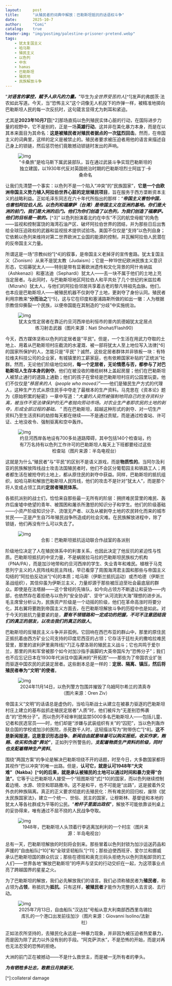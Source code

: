 ```yaml
---
layout:     post
title:      "从殖民者的词典中解放：巴勒斯坦抵抗的话语权斗争"
date:       2025-10-7
author:     "Comi"
catalog:    true
header-img: "img/postimg/palestine-prisoner-pretend.webp"
tags:
    - 犹太复国主义
    - 哈马斯
    - 殖民主义
    - 以色列
    - 中东
    - hamas
    - 巴勒斯坦
    - 殖民地
    - 民族解放斗争
---
```


“***对语言的掌控，赋予人非凡的力量。***”毕生为*全世界受苦的人*[^1]发声的弗朗茨·法农如此写道。今天，当“恐怖主义”这个词像无人机投下的炸弹一样，被精准地掷向巴勒斯坦人民的每一次反抗时，这句箴言显得尤为刺耳和紧迫。

尤其是**2023年10月7日**[^2]那场直捣以色列殖民实体心脏的行动，在国际进步力量的视野中，它不是别的，正是一场**英雄行动**。这并非在美化暴力本身，而是在以其本来面目为其命名：**这是被殖民者对殖民者据点的一次猛烈回击**。然而，在帝国主义的词典里，这样的定义是被禁止的。殖民者要求被压迫者用他的语言来描述自己身上的锁链，然后惩罚他们竟敢撼动锁链时发出的声响。

<figure>
  <img src="/img/postimg/the-Qassam-Brigades.jpg" alt="img">
  <figcaption style="text-align:center;"> “卡桑旅”是哈马斯下属武装部队，旨在通过武装斗争实现巴勒斯坦的独立建国，以1930年代反对英国统治时期的巴勒斯坦烈士阿兹丁·卡桑命名</figcaption>
</figure>

让我们先清楚一个事实：以色列不是一个陷入“冲突”的“民族国家”，**它是一个由欧洲帝国主义势力植入阿拉伯世界心脏的定居殖民项目**，旨在服务于西方垄断资本主义的战略利益。正如毛泽东同志在六十年代所指出的那样：“***帝国主义害怕中国，也害怕阿拉伯人民。以色列和福摩萨（台湾）是帝国主义在亚洲的基地。你们是大洲的前门，我们是大洲的后门。他们为你们创造了以色列，为我们创造了福摩萨。他们的目标是一致的。***[^3]” 以色列扮演着北约在中东“不沉的航空母舰”的角色——监视和控制富饶的海湾石油产区、破坏阿拉伯世界的团结，并为那些日后出售给全球压迫政权的武器和监视技术提供试验场。美国不仅仅是“支持”以色列自身；它依赖以色列来维持对第二世界欧洲工业国的能源的控制，并瓦解阿拉伯人民潜在的反帝国主义力量。

所谓这是一场“宗教纠纷”[^4]的叙事，是帝国主义老掉牙的宣传套路。犹太复国主义（Zionism）从来不是犹太教（Judaism）；它是一种19世纪欧洲民族主义意识形态，它招募犹太人——特别是带有显著欧洲遗传和文化背景的阿什肯纳兹（Ashkenazi）和塞法迪（Sephardi）犹太人——去一块不属于他们的土地上充当定居者。与此同时，与巴勒斯坦地区阿拉伯人和平共处了几个世纪的米兹拉希（Mizrahi）犹太人，与他们的阿拉伯邻居共享着古老的黎凡特祖先血脉。他们，也本应是巴勒斯坦人——被殖民机器不仅剥夺了土地，更剥夺了身份认同。殖民者利用宗教来“**分而治之**”[^5]，这与它在印度和塞浦路斯所做的如出一辙：人为根据宗教信仰撕裂一个民族，以便帝国能在其制造的“分歧”中实施统治。

<figure>
  <img src="/img/postimg/settler-u98q.png" alt="img">
  <figcaption style="text-align:center;"> 犹太女性定居者在靠近约旦河西岸伯利恒市的普内凯德姆犹太定居点练习射击武器（图片来源：Nati Shohat/Flash90）</figcaption>
</figure>

今天，西方媒体坚称以色列的定居者是“平民”。但是，一个生活在用武力夺取的土地上、用着从巴勒斯坦村庄截流的水灌溉、被一部将犹太人至上地位写入法律[^6]的国家所保护的人，怎能只是“平民”？诚然，这些定居者群体并非铁板一块：有特拉维夫科技公司的企业家，有城镇里的工薪家庭，也有依赖国家补贴的“正统派”社群。然而，无论他们阶级地位如何，**每一个定居者，无论情愿与否，都参与了对巴勒斯坦人生存本身的剥夺**。他们在被没收的橄榄树林上盖起房屋；他们在巴勒斯坦人被禁止通行的道路上通勤；他们的孩子在曾经是巴勒斯坦村庄的公园里玩耍。他们不仅仅是“*移居来的人（people who moved）*”——他们是殖民生产方式的代理人，这种生产方式从原住民手中夺走了最根本的生产资料。马克思在《资本论》题为《原始积累的秘密》一章中写道：“*大量的人突然被强制地同自己的生存资料分离，被当作不受法律保护的无产者抛向劳动市场。对农业生产者即农民的土地的剥夺，形成全部过程的基础。* ” 而在巴勒斯坦，超越这种形式的剥夺、对一切生产资料乃至生活资料的劫掠每天都在继续——不是通过贡赋，而是通过检查站、许可证、土地没收令、强制驱离和空中轰炸。

<figure>
  <img src="/img/postimg/checkpointimage.webp" alt="img">
  <figcaption style="text-align:center;"> 约旦河西岸各地设有700多处道路障碍，其中包括140个检查站，约有7万名持有以色列工作许可的巴勒斯坦人每天上下班都要经过这些检查站（图片来源：半岛电视台）</figcaption>
</figure>

这就是为什么“殖民者”与“平民”的区别不是语义游戏，而是**物质性的**。当阿尔及利亚的民族解放阵线战士攻击法国殖民者时，他们不会区分葡萄园主和铁路工人；两者都生活在被抢夺的土地上，都从原住民的剥夺中获益。同样，巴勒斯坦的抵抗组织，如哈马斯和解放巴勒斯坦人民阵线，他们的攻击不是针对“犹太人”，而是那个将人变成占领工具的**定居者殖民体系**。

各抵抗派别的战士们，恰恰来自那些最一无所有的阶层：拥挤难民营里的难民、轰炸后废墟中绝望的青年、被围困和屠杀所激怒的知识分子和学生。他们的阶级基础——小资产阶级知识分子、流氓无产者、以及从被剥夺土地的农民转化而来的城市贫民——正是产生自75年殖民战争所造成的社会灾难。在民族解放进程中，除了锁链，他们再没有什么可以失去了。

<figure>
  <img src="/img/postimg/637658272467575987.jpg" alt="img">
  <figcaption style="text-align:center;"> 合影：巴勒斯坦抵抗运动联合作战室的各派别</figcaption>
</figure>

阶级地位决定了人在殖民体系中的利害关系，也因此决定了他反抗的紧迫性与性质。巴勒斯坦抵抗的中坚力量，不是蜗居拉马拉的巴勒斯坦民族权力机构（PNA/PA），而是加沙地带和约旦河西岸的学生、失业青年和难民。植根于马克思列宁主义的人民阵线和民主阵线，早已看穿了周围海湾君主国和那些与帝国主义勾结的“阿拉伯反动派”[^6]的本质；哈马斯（伊斯兰抵抗运动）或杰哈德（伊斯兰圣战组织），其信仰虽为伊斯兰主义，力量却源于那些被压迫至社会最底层的群众。即使是在法塔赫——这个曾经的先锋队，如今向占领方不断退让和妥协——内部，也依然存在着拒绝与以色列“安全协调”、坚守“从河流到大海”理想的进步派。毛主席曾分析认为，民族资产阶级是一个动摇的阶级，他们在革命高涨时将要分化，其右翼将要跑到帝国主义方面去，在巴勒斯坦解放斗争的历程中也是如此。对于今天的抵抗力量要紧的是，***要有不领错路和一定成功的把握，不可不注意团结我们的真正的朋友，以攻击我们的真正的敌人***。

巴勒斯坦的反殖民主义斗争并非孤例。它回响在西巴布亚的群山中，那里的原住民正抵抗着由西方矿业公司支持的印度尼西亚的占领；它存活于廷杜夫的撒哈拉难民营里，那里的波利萨里奥阵线[^7]正与摩洛哥的殖民主义战斗；它也共鸣于爱尔兰，那里的共和军曾被那个如今对加沙指手画脚的大英帝国斥为“恐怖分子”；我们也不应忘记日本在1930年代派往中国满洲的“开拓团”——那些为了帝国农业扩张而驱逐中国农民的武装定居者。这些剧本总是一样的：**定居、隔离、镇压，然后将殖民者奉为“文明”的使者**。

<figure>
  <img src="/img/postimg/2G5A0617-1200x802.jpg" alt="img">
  <figcaption style="text-align:center;"> 2024年11月14日，以色列警方包围并摧毁了乌姆阿尔希兰的清真寺（图片来源：Oren Ziv）</figcaption>
</figure>

帝国主义“文明”的话语总是虚伪的，当哈马斯战士从建立在被暴力驱逐的巴勒斯坦村庄上建立的基布兹抓走殖民定居者“人质”时，他们被斥为“无差别恐怖袭击”的“恐怖分子”。而以色列不经审判就监禁5000多名巴勒斯坦人——包括儿童、记者和民选官员——时，他们却是“涉嫌与武装组织有关”的“囚犯”，当以色列轰炸联合国的学校或加沙的医院，杀死数千人时，这轻描淡写为“附带伤亡”[^8]。**这不是新闻报道，这是意识形态战争**。***新闻自由就意味着可以购买报纸，收买作家，贿赂、收买和伪造“舆论”***，正如列宁所警告的，***支配着物质生产资料的阶级，同时也支配着精神生产资料***。

围绕“两国方案”的争论是解决巴勒斯坦绕不开的话题，时至今日，大多数国家都将其视作“巴以冲突”的唯一出路。但是，**认可它，就是认可1948年“大灾难”（Nakba）[^9]的后果，就是承认被殖民的土地可以通过时间和暴力变得“合法”**。它等于让巴勒斯坦人接受一个“班图斯坦”式[^10]的国家，而以色列继续控制着边境、水源、领空和耶路撒冷。这不是和平，也不可能是“出路”，这是披着外交外衣的种族隔离。真正的正义要求彻底的去殖民化：所有难民的回归权，废除《犹太民族国家法》，建立一个统一、世俗、民主的国家，让穆斯林、基督徒和本地的犹太人等各社群成为平等的公民。“***枪杆子里面出政权***”，解放不可能依靠谈判桌上的妥协得来，唯有通过不屈不挠的人民战争夺取。

<figure>
  <img src="/img/postimg/nakbaimage.webp" alt="img">
  <figcaption style="text-align:center;"> 1948年，巴勒斯坦人头顶着行李逃离加利利的一个村庄（图片来源：半岛电视台）</figcaption>
</figure>

总有一天，巴勒斯坦解放的时刻将会到来。那些冒着以色列封锁为加沙运送药品和声援的“自由船队[^10]”和“全球坚韧船队”[^11]；那些迫使西班牙、爱尔兰和挪威承认巴勒斯坦国的群众抗议；那些在德班和奥克兰码头拒绝为以色列货船卸货的工人们——世界各地“解放巴勒斯坦”的呼声与坚实的行动交织在一起，为这项事业点亮了跨越国界的星星之火。

为了巴勒斯坦的解放，我们必先解放我们的语言。我们必须称殖民者为**殖民者**，称占领为**占领**，称抵抗为**抵抗**。只有这样，**被殖民者**才能作为完整的人去言说、去行动。

<figure>
  <img src="/img/postimg/AFP__20250713__66MR4CV.jpg" alt="img">
  <figcaption style="text-align:center;"> 2025年7月13日，自由船队“汉达拉”号船从意大利南部西西里岛锡拉库扎的一个港口出发前往加沙（图片来源：Giovanni Isolino/法新社）</figcaption>
</figure>

正如法农所坚持的，去殖民化永远是一种暴力现象，并非因为被压迫者热爱暴力，而是因为除了武力以外没有别的手段。“阿克萨洪水”，不是恐怖的开始，而是对再也无法忍受的恐怖的拒绝。

大洲的前门正在被撼动——不是什么救世主，而是被一无所有者的拳头。

***为有牺牲多壮志，敢教日月换新天**。*





[^]:collateral damage